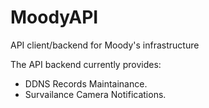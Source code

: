 # MoodyAPI

API client/backend for Moody's infrastructure

The API backend currently provides:

- DDNS Records Maintainance.
- Survailance Camera Notifications.
